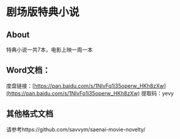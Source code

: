# 剧场版特典小说
## About
特典小说一共7本，电影上映一周一本
## Word文档：
度盘链接：[https://pan.baidu.com/s/1NIvFq1i35operw_HKh8zXw](https://pan.baidu.com/s/1NIvFq1i35operw_HKh8zXw)
提取码：yevy
## 其他格式文档
请参考https://github.com/savvym/saenai-movie-novelty/
